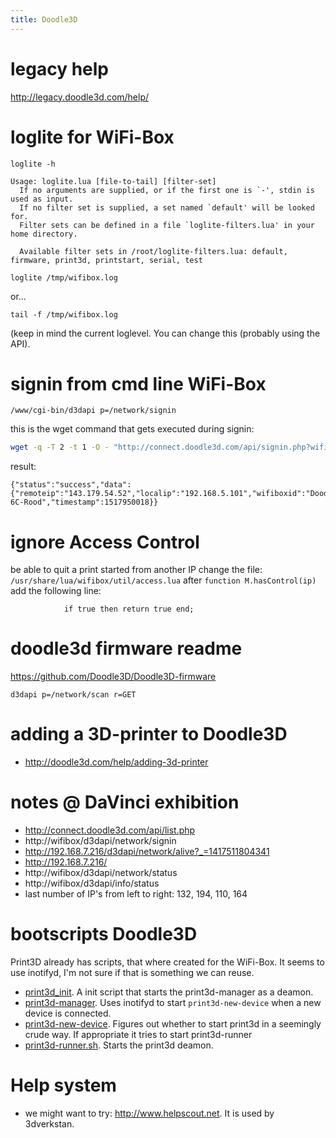 ```yaml
---
title: Doodle3D
---
```


# legacy help
<http://legacy.doodle3d.com/help/>

# loglite for WiFi-Box
```
loglite -h

Usage: loglite.lua [file-to-tail] [filter-set]
  If no arguments are supplied, or if the first one is `-', stdin is used as input.
  If no filter set is supplied, a set named `default' will be looked for.
  Filter sets can be defined in a file `loglite-filters.lua' in your home directory.

  Available filter sets in /root/loglite-filters.lua: default, firmware, print3d, printstart, serial, test

loglite /tmp/wifibox.log
```

or...

`tail -f /tmp/wifibox.log`

(keep in mind the current loglevel. You can change this (probably using the API).


# signin from cmd line WiFi-Box
```
/www/cgi-bin/d3dapi p=/network/signin
```

this is the wget command that gets executed during signin:
```bash
wget -q -T 2 -t 1 -O - "http://connect.doodle3d.com/api/signin.php?wifiboxid=Doodle3D-6C-Rood&localip=192.168.5.101"
```
result:
```
{"status":"success","data":{"remoteip":"143.179.54.52","localip":"192.168.5.101","wifiboxid":"Doodle3D-6C-Rood","timestamp":1517950018}}
```


# ignore Access Control
be able to quit a print started from another IP
change the file: `/usr/share/lua/wifibox/util/access.lua`
after `function M.hasControl(ip)` add the following line:
```
	        if true then return true end;
```

# doodle3d firmware readme
https://github.com/Doodle3D/Doodle3D-firmware
```
d3dapi p=/network/scan r=GET
```

# adding a 3D-printer to Doodle3D
* http://doodle3d.com/help/adding-3d-printer
# notes @ DaVinci exhibition
* http://connect.doodle3d.com/api/list.php
* http://wifibox/d3dapi/network/signin
* http://192.168.7.216/d3dapi/network/alive?_=1417511804341
* http://192.168.7.216/
* http://wifibox/d3dapi/network/status
* http://wifibox/d3dapi/info/status
* last number of IP's from left to right: 132, 194, 110, 164

# bootscripts Doodle3D
Print3D already has scripts, that where created for the WiFi-Box. It seems to use inotifyd, I'm not sure if that is something we can reuse. 

* [print3d_init](https://github.com/Doodle3D/print3d/blob/master/src/script/print3d_init). A init script that starts the print3d-manager as a deamon. 
* [print3d-manager](https://github.com/Doodle3D/print3d/blob/master/src/script/print3d-manager.sh). Uses inotifyd to start `print3d-new-device` when a new device is connected. 
* [print3d-new-device](https://github.com/Doodle3D/print3d/blob/master/src/script/print3d-new-device.sh). Figures out whether to start print3d in a seemingly crude way. If appropriate it tries to start print3d-runner
* [print3d-runner.sh](https://github.com/Doodle3D/print3d/blob/master/src/script/print3d-runner.sh). Starts the print3d deamon. 
# Help system
* we might want to try: http://www.helpscout.net. It is used by 3dverkstan.
